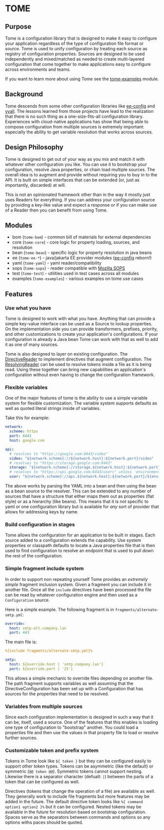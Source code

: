 # TOME

## Purpose
Tome is a configuration library that is designed to make it easy to configure your application regardless
of the type of configuration file format or source. Tome is used to unify configuration by treating each
source as registry of configuration properties. Sources are designed to be used independently and mixed/matched
as needed to create multi-layered configuration that come together to make applications easy to configure across
environments and teams.

If you want to learn more about using Tome see the [tome-examples](examples/README.md) module.

## Background
Tome descends from some other configuration libraries like [ee-config](https://github.com/chrisruffalo/ee-config) and 
[yyall](https://github.com/chrisruffalo/yyall). The lessons learned from those projects have lead to the realization
that there is no such thing as a one-size-fits-all configuration library. Experiences with cloud-native applications
has show that being able to compose configuration from multiple sources is extremely important: especially the ability
to get variable resolution that works across sources.

## Design Philosophy
Tome is designed to get out of your way as you mix and match it with whatever other configuration you like. You can
use it to bootstrap your configuration, resolve Java properties, or chain load multiple sources. The overall idea is
to augment and provide without requiring you to buy in to the API. It is built on simple interfaces that can be extended
(or, just as importantly, discarded) at will.

This is not an opinionated framework other than in the way it mostly just uses Readers for everything. If you can
address your configuration source by providing a key-like value and expect a response or if you can make use of a
Reader then you can benefit from using Tome.

## Modules
* bom (`tome-bom`) - common bill of materials for external dependencies
* core (`tome-core`) - core logic for property loading, sources, and resolution
* bean (`tome-bean`) - specific logic for property resolution in java beans
* ee (`tome-ee-*`) - java/jakarta EE provider modules ([ee-config](https://github.com/chrisruffalo/ee-config) reborn!)
* yaml (`tome-yaml`) - yaml reader/compatibility
* sops (`tome-sops`) - reader compatible with [Mozilla SOPS](https://github.com/mozilla/sops)
* test (`tome-test`) - utilities used in test cases across all modules
* examples (`tome-examples`) - various examples on tome use cases 

## Features

### Use what you have
Tome is designed to work with what you have. Anything that can provide a simple key-value interface can be used as a
Source to lookup properties. On the implementation side you can provide transformers, prefixes, priority, and other
customizations to create your application's configurations. If your configuration is already a Java bean Tome can work
with that as well to add it as one of many sources.

Tome is also designed to layer on existing configuration. The [DirectiveReader](core/src/main/java/io/github/chrisruffalo/tome/core/directive/DirectiveReader.java) 
to implement directives that augment configuration. The [ResolvingReader](core/src/main/java/io/github/chrisruffalo/tome/core/resolver/ResolvingReader.java) can
be used to resolve tokens inside a file as it is being read. Using these together can bring new capabilities an application's configuration without even
having to change the configuration framework.

### Flexible variables
One of the major features of tome is the ability to use a simple variable system for flexible customization. The
variable system supports defaults as well as quoted literal strings inside of variables.

Take this for example:
```yaml
network:
  scheme: https
  port: 8443
  host: google.com

api:
  # resolves to "https://google.com:8443/video"
  video: "${network.scheme}://${network.host}:${network.port}/video"
  # resolves to "https://storage.google.com:8443"
  storage: "${network.scheme}://storage.${network.host}:${network.port}"
  # resolves to "https://api.google.com:8443/users" unless 'environment.endpoint' is provided
  user: "${network.scheme}://api.${network.host}:${network.port}/${environment.endpoint | 'users'}"
```

The above works by parsing the YAML into a bean and then using the bean as a bean source to the resolver. This can
be extended to any number of sources that have a structure that either maps them out as properties (flat style) or
as a hierarchy (like beans). This means that it is not specific to yaml or one configuration library but is available
for _any_ sort of provider that allows for addressing keys by name.

### Build configuration in stages
Tome allows the configuration for an application to be built in stages. Each source added to a configuration extends the
capability. Use system properties or classpath defaults to locate a Java properties file that is then used to find
configuration to resolve an endpoint that is used to pull down the rest of the configuration.

### Simple fragment include system
In order to support non repeating yourself Tome provides an _extremely simple_ fragment inclusion system. Given
a fragment you can include it in another file. Once all the `include` directives have been processed the file can
be read by whatever configuration engine and then used as a `Configuration` source.

Here is a simple example. The following fragment is in `fragments/alternate-smtp.yml`:
```yaml
override:
  host: smtp-alt.company.lan
  port: 443
```

The main file is:
```yaml
%{include fragments/alternate-smtp.yml}%

smtp:
  host: ${override.host | 'smtp.company.lan'}
  port: ${override.port | '25'}
```

This allows a simple mechanic to override files depending on another file. The path fragment supports variables
as well assuming that the DirectiveConfiguration has been set up with a Configuration that has sources for the
properties that need to be resolved.

### Variables from multiple sources
Since each configuration implementation is designed in such a way that it can be, itself, used a source. One of the
features that this enables is loading one type of configuration to "bootstrap" another. You could load a properties
file and then use the values in that property file to load or resolve further sources.

### Customizable token and prefix system
Tokens in Tome look like `${ token }` but they can be configured easily to support other token types. Tokens 
can be asymmetric (like the default) or symmetric (`@@ token @@`). Symmetric tokens cannot support nesting. Likewise
there is a separator character (defualt: `|`) between the parts of a token that can be configured as well.

Directives (tokens that change the operation of a file) are available as well. They generally work to include file
fragments but more features may be added in the future. The default directive token looks like `%{ command option1 option2 }%`
but it can be configured. Nested tokens may be available in the future for resolution based on bootstrap configuration. Spaces serve
as the separators between commands and options so any options withs paces should be quoted.
